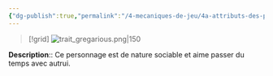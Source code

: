 ```yaml
---
{"dg-publish":true,"permalink":"/4-mecaniques-de-jeu/4a-attributs-des-personnages/traits-de-caractere/sociable/"}
---
```


>[!grid] 
>![trait_gregarious.png|150](/img/user/Z.%20Ressources/Traits_images/Trait_gregarious.png)

**Description**:: Ce personnage est de nature sociable et aime passer du temps avec autrui.





